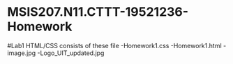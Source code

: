 # MSIS207.N11.CTTT-19521236-Homework
#Lab1 HTML/CSS consists of these file
-Homework1.css
-Homework1.html
-image.jpg
-Logo_UIT_updated.jpg
